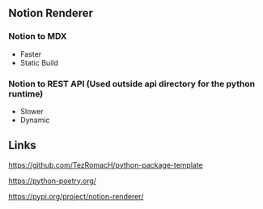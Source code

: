 ## Notion Renderer

### Notion to MDX

- Faster
- Static Build

### Notion to REST API (Used outside api directory for the python runtime)

- Slower
- Dynamic

## Links

https://github.com/TezRomacH/python-package-template

https://python-poetry.org/

https://pypi.org/project/notion-renderer/
